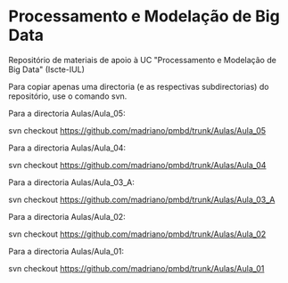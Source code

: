 # Processamento e Modelação de Big Data

Repositório de materiais de apoio à UC "Processamento e Modelação de Big Data" (Iscte-IUL)

Para copiar apenas uma directoria (e as respectivas subdirectorias) do repositório, use o comando svn.

Para a directoria Aulas/Aula_05:

svn checkout https://github.com/madriano/pmbd/trunk/Aulas/Aula_05

Para a directoria Aulas/Aula_04:

svn checkout https://github.com/madriano/pmbd/trunk/Aulas/Aula_04

Para a directoria Aulas/Aula_03_A:

svn checkout https://github.com/madriano/pmbd/trunk/Aulas/Aula_03_A

Para a directoria Aulas/Aula_02:

svn checkout https://github.com/madriano/pmbd/trunk/Aulas/Aula_02

Para a directoria Aulas/Aula_01:

svn checkout https://github.com/madriano/pmbd/trunk/Aulas/Aula_01
